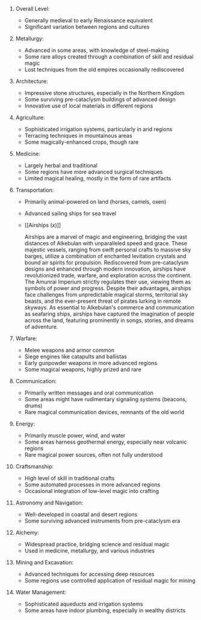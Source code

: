 1. Overall Level:
   - Generally medieval to early Renaissance equivalent
   - Significant variation between regions and cultures

2. Metallurgy:
   - Advanced in some areas, with knowledge of steel-making
   - Some rare alloys created through a combination of skill and residual magic
   - Lost techniques from the old empires occasionally rediscovered

3. Architecture:
   - Impressive stone structures, especially in the Northern Kingdom
   - Some surviving pre-cataclysm buildings of advanced design
   - Innovative use of local materials in different regions

4. Agriculture:
   - Sophisticated irrigation systems, particularly in arid regions
   - Terracing techniques in mountainous areas
   - Some magically-enhanced crops, though rare

5. Medicine:
   - Largely herbal and traditional
   - Some regions have more advanced surgical techniques
   - Limited magical healing, mostly in the form of rare artifacts

6. Transportation:
   - Primarily animal-powered on land (horses, camels, oxen)
   - Advanced sailing ships for sea travel
   - [[Airships (x)]]

		Airships are a marvel of magic and engineering, bridging the vast distances of Alkebulan with unparalleled speed and grace. These majestic vessels, ranging from swift personal crafts to massive sky barges, utilize a combination of enchanted levitation crystals and bound air spirits for propulsion. Rediscovered from pre-cataclysm designs and enhanced through modern innovation, airships have revolutionized trade, warfare, and exploration across the continent. The Amunrai Imperium strictly regulates their use, viewing them as symbols of power and progress. Despite their advantages, airships face challenges from unpredictable magical storms, territorial sky beasts, and the ever-present threat of pirates lurking in remote skyways. As essential to Alkebulan's commerce and communication as seafaring ships, airships have captured the imagination of people across the land, featuring prominently in songs, stories, and dreams of adventure.

7. Warfare:
   - Melee weapons and armor common
   - Siege engines like catapults and ballistas
   - Early gunpowder weapons in more advanced regions
   - Some magical weapons, highly prized and rare

8. Communication:
   - Primarily written messages and oral communication
   - Some areas might have rudimentary signaling systems (beacons, drums)
   - Rare magical communication devices, remnants of the old world

9. Energy:
   - Primarily muscle power, wind, and water
   - Some areas harness geothermal energy, especially near volcanic regions
   - Rare magical power sources, often not fully understood

10. Craftsmanship:
    - High level of skill in traditional crafts
    - Some automated processes in more advanced regions
    - Occasional integration of low-level magic into crafting

11. Astronomy and Navigation:
    - Well-developed in coastal and desert regions
    - Some surviving advanced instruments from pre-cataclysm era

12. Alchemy:
    - Widespread practice, bridging science and residual magic
    - Used in medicine, metallurgy, and various industries

13. Mining and Excavation:
    - Advanced techniques for accessing deep resources
    - Some regions use controlled application of residual magic for mining

14. Water Management:
    - Sophisticated aqueducts and irrigation systems
    - Some areas have indoor plumbing, especially in wealthy districts